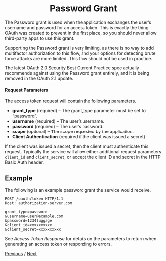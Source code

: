 <h1 align="center">Password Grant</h1>

The Password grant is used when the application exchanges the user’s username and password for an access token. This is exactly the thing OAuth was created to prevent in the first place, so you should never allow third-party apps to use this grant.

Supporting the Password grant is very limiting, as there is no way to add multifactor authorization to this flow, and your options for detecting brute force attacks are more limited. This flow should not be used in practice.

The latest OAuth 2.0 Security Best Current Practice spec actually recommends against using the Password grant entirely, and it is being removed in the OAuth 2.1 update.

#### Request Parameters

The access token request will contain the following parameters.

- **grant_type** (required) – The grant_type parameter must be set to “password”.
- **username** (required) – The user’s username.
- **password** (required) – The user’s password.
- **scope** (optional) – The scope requested by the application.
- **Client Authentication** (required if the client was issued a secret)

If the client was issued a secret, then the client must authenticate this request. Typically the service will allow either additional request parameters `client_id` and `client_secret`, or accept the client ID and secret in the HTTP Basic Auth header.

## Example

The following is an example password grant the service would receive.

```
POST /oauth/token HTTP/1.1
Host: authorization-server.com

grant_type=password
&username=user@example.com
&password=1234luggage
&client_id=xxxxxxxxxx
&client_secret=xxxxxxxxxx
```

See _Access Token Response_ for details on the parameters to return when generating an access token or responding to errors.

[Previous](https:// "Previous")
/
[Next](https:// "Next")

